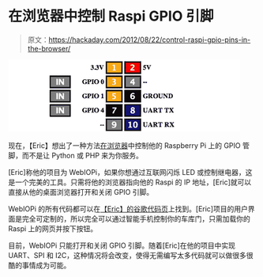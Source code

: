 # 在浏览器中控制 Raspi GPIO 引脚

> 原文：<https://hackaday.com/2012/08/22/control-raspi-gpio-pins-in-the-browser/>

![](img/25248116d94f57595bd0cf66069febb7.png "gpio")

现在，【Eric】想出了一种方法[在浏览器](http://trouch.com/2012/08/21/webiopi-control-your-pis-gpio-with-a-browser/)中控制他的 Raspberry Pi 上的 GPIO 管脚，而不是让 Python 或 PHP 来为你服务。

[Eric]称他的项目为 WebIOPi，如果你想通过互联网闪烁 LED 或控制继电器，这是一个完美的工具。只需将他的浏览器指向他的 Raspi 的 IP 地址，[Eric]就可以直接从他的桌面浏览器打开和关闭 GPIO 引脚。

WebIOPi 的所有代码都可以在[【Eric】的谷歌代码页](http://code.google.com/p/webiopi/)上找到。[Eric]项目的用户界面是完全可定制的，所以完全可以通过智能手机控制你的车库门，只需加载你的 Raspi 上的网页并按下按钮。

目前，WebIOPi 只能打开和关闭 GPIO 引脚。随着[Eric]在他的项目中实现 UART、SPI 和 I2C，这种情况将会改变，使得无需编写太多代码就可以做很多很酷的事情成为可能。